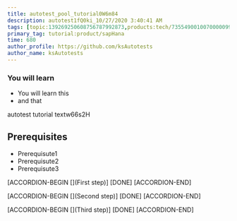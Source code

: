 ```yaml
---
title: autotest_pool_tutorial0W6m84
description: autotest1fQ0ki_10/27/2020 3:40:41 AM
tags: [topic:139269250608756787992873,products:tech/73554900100700000996,tutorial:experience/advanced]
primary_tag: tutorial:product/sapHana
time: 680
author_profile: https://github.com/ksAutotests
author_name: ksAutotests
---
```

### You will learn
- You will learn this
- and that

autotest tutorial textw66s2H

## Prerequisites
- Prerequisute1
- Prerequisute2
- Prerequisute3

[ACCORDION-BEGIN [](First step)]
[DONE]
[ACCORDION-END]

[ACCORDION-BEGIN [](Second step)]
[DONE]
[ACCORDION-END]

[ACCORDION-BEGIN [](Third step)]
[DONE]
[ACCORDION-END]


